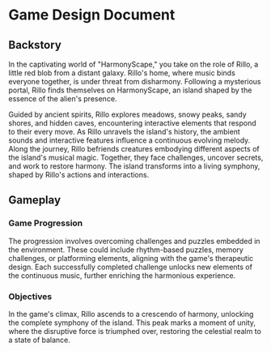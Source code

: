 # Game Design Document

## Backstory
In the captivating world of "HarmonyScape," you take on the role of Rillo, a little red blob from a distant galaxy. Rillo's home, where music binds everyone together, is under threat from disharmony. Following a mysterious portal, Rillo finds themselves on HarmonyScape, an island shaped by the essence of the alien's presence.

Guided by ancient spirits, Rillo explores meadows, snowy peaks, sandy shores, and hidden caves, encountering interactive elements that respond to their every move. As Rillo unravels the island's history, the ambient sounds and interactive features influence a continuous evolving melody.
Along the journey, Rillo befriends creatures embodying different aspects of the island's musical magic. Together, they face challenges, uncover secrets, and work to restore harmony. The island transforms into a living symphony, shaped by Rillo's actions and interactions.

## Gameplay

### Game Progression
The progression involves overcoming challenges and puzzles embedded in the environment. These could include rhythm-based puzzles, memory challenges, or platforming elements, aligning with the game's therapeutic design. Each successfully completed challenge unlocks new elements of the continuous music, further enriching the harmonious experience.

### Objectives
In the game's climax, Rillo ascends to a crescendo of harmony, unlocking the complete symphony of the island. This peak marks a moment of unity, where the disruptive force is triumphed over, restoring the celestial realm to a state of balance.

